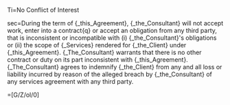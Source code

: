Ti=No Conflict of Interest

sec=During the term of {_this_Agreement}, {_the_Consultant} will not accept work, enter into a contract{q} or accept an obligation from any third party, that is inconsistent or incompatible with (i) {_the_Consultant}'s obligations or (ii) the scope of {_Services} rendered for {_the_Client} under {_this_Agreement}.  {_The_Consultant} warrants that there is no other contract or duty on its part inconsistent with {_this_Agreement}.  {_The_Consultant} agrees to indemnify {_the_Client} from any and all loss or liability incurred by reason of the alleged breach by {_the_Consultant} of any services agreement with any third party.

=[G/Z/ol/0]
